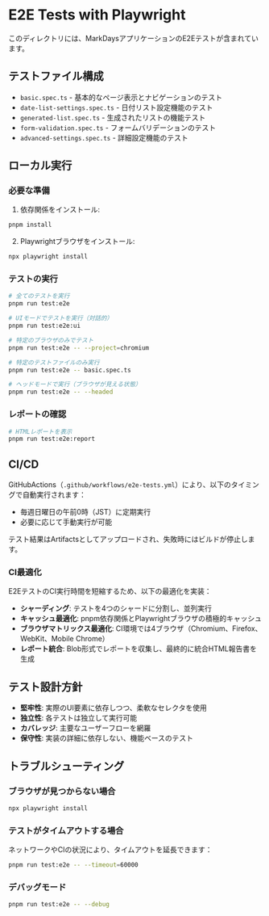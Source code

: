 # E2E Tests with Playwright

このディレクトリには、MarkDaysアプリケーションのE2Eテストが含まれています。

## テストファイル構成

- `basic.spec.ts` - 基本的なページ表示とナビゲーションのテスト
- `date-list-settings.spec.ts` - 日付リスト設定機能のテスト
- `generated-list.spec.ts` - 生成されたリストの機能テスト
- `form-validation.spec.ts` - フォームバリデーションのテスト
- `advanced-settings.spec.ts` - 詳細設定機能のテスト

## ローカル実行

### 必要な準備

1. 依存関係をインストール:
```bash
pnpm install
```

2. Playwrightブラウザをインストール:
```bash
npx playwright install
```

### テストの実行

```bash
# 全てのテストを実行
pnpm run test:e2e

# UIモードでテストを実行（対話的）
pnpm run test:e2e:ui

# 特定のブラウザのみでテスト
pnpm run test:e2e -- --project=chromium

# 特定のテストファイルのみ実行
pnpm run test:e2e -- basic.spec.ts

# ヘッドモードで実行（ブラウザが見える状態）
pnpm run test:e2e -- --headed
```

### レポートの確認

```bash
# HTMLレポートを表示
pnpm run test:e2e:report
```

## CI/CD

GitHubActions（`.github/workflows/e2e-tests.yml`）により、以下のタイミングで自動実行されます：

- 毎週日曜日の午前0時（JST）に定期実行
- 必要に応じて手動実行が可能

テスト結果はArtifactsとしてアップロードされ、失敗時にはビルドが停止します。

### CI最適化

E2EテストのCI実行時間を短縮するため、以下の最適化を実装：

- **シャーディング**: テストを4つのシャードに分割し、並列実行
- **キャッシュ最適化**: pnpm依存関係とPlaywrightブラウザの積極的キャッシュ
- **ブラウザマトリックス最適化**: CI環境では4ブラウザ（Chromium、Firefox、WebKit、Mobile Chrome）
- **レポート統合**: Blob形式でレポートを収集し、最終的に統合HTML報告書を生成

## テスト設計方針

- **堅牢性**: 実際のUI要素に依存しつつ、柔軟なセレクタを使用
- **独立性**: 各テストは独立して実行可能
- **カバレッジ**: 主要なユーザーフローを網羅
- **保守性**: 実装の詳細に依存しない、機能ベースのテスト

## トラブルシューティング

### ブラウザが見つからない場合
```bash
npx playwright install
```

### テストがタイムアウトする場合
ネットワークやCIの状況により、タイムアウトを延長できます：
```bash
pnpm run test:e2e -- --timeout=60000
```

### デバッグモード
```bash
pnpm run test:e2e -- --debug
```